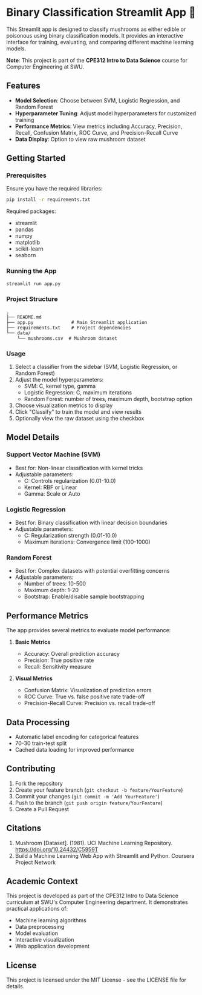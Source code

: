# Binary Classification Streamlit App 🍄

This Streamlit app is designed to classify mushrooms as either edible or poisonous using binary classification models. It provides an interactive interface for training, evaluating, and comparing different machine learning models.

**Note**: This project is part of the **CPE312 Intro to Data Science** course for Computer Engineering at SWU.

## Features
- **Model Selection**: Choose between SVM, Logistic Regression, and Random Forest
- **Hyperparameter Tuning**: Adjust model hyperparameters for customized training
- **Performance Metrics**: View metrics including Accuracy, Precision, Recall, Confusion Matrix, ROC Curve, and Precision-Recall Curve
- **Data Display**: Option to view raw mushroom dataset

## Getting Started

### Prerequisites
Ensure you have the required libraries:

```bash
pip install -r requirements.txt
```

Required packages:
- streamlit
- pandas
- numpy
- matplotlib
- scikit-learn
- seaborn

### Running the App

```bash
streamlit run app.py
```

### Project Structure
```
.
├── README.md
├── app.py              # Main Streamlit application
├── requirements.txt    # Project dependencies
└── data/
    └── mushrooms.csv  # Mushroom dataset
```

### Usage
1. Select a classifier from the sidebar (SVM, Logistic Regression, or Random Forest)
2. Adjust the model hyperparameters:
   - SVM: C, kernel type, gamma
   - Logistic Regression: C, maximum iterations
   - Random Forest: number of trees, maximum depth, bootstrap option
3. Choose visualization metrics to display
4. Click "Classify" to train the model and view results
5. Optionally view the raw dataset using the checkbox

## Model Details

### Support Vector Machine (SVM)
- Best for: Non-linear classification with kernel tricks
- Adjustable parameters:
  - C: Controls regularization (0.01-10.0)
  - Kernel: RBF or Linear
  - Gamma: Scale or Auto

### Logistic Regression
- Best for: Binary classification with linear decision boundaries
- Adjustable parameters:
  - C: Regularization strength (0.01-10.0)
  - Maximum iterations: Convergence limit (100-1000)

### Random Forest
- Best for: Complex datasets with potential overfitting concerns
- Adjustable parameters:
  - Number of trees: 10-500
  - Maximum depth: 1-20
  - Bootstrap: Enable/disable sample bootstrapping

## Performance Metrics

The app provides several metrics to evaluate model performance:

1. **Basic Metrics**
   - Accuracy: Overall prediction accuracy
   - Precision: True positive rate
   - Recall: Sensitivity measure

2. **Visual Metrics**
   - Confusion Matrix: Visualization of prediction errors
   - ROC Curve: True vs. false positive rate trade-off
   - Precision-Recall Curve: Precision vs. recall trade-off

## Data Processing
- Automatic label encoding for categorical features
- 70-30 train-test split
- Cached data loading for improved performance

## Contributing
1. Fork the repository
2. Create your feature branch (`git checkout -b feature/YourFeature`)
3. Commit your changes (`git commit -m 'Add YourFeature'`)
4. Push to the branch (`git push origin feature/YourFeature`)
5. Create a Pull Request

## Citations
1. Mushroom [Dataset]. (1981). UCI Machine Learning Repository. https://doi.org/10.24432/C5959T
2. Build a Machine Learning Web App with Streamlit and Python. Coursera Project Network

## Academic Context
This project is developed as part of the CPE312 Intro to Data Science curriculum at SWU's Computer Engineering department. It demonstrates practical applications of:
- Machine learning algorithms
- Data preprocessing
- Model evaluation
- Interactive visualization
- Web application development

## License
This project is licensed under the MIT License - see the LICENSE file for details.
